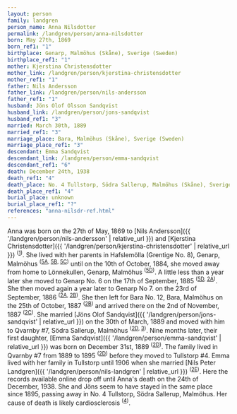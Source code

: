 ```yaml
---
layout: person
family: landgren
person_name: Anna Nilsdotter
permalink: /landgren/person/anna-nilsdotter
born: May 27th, 1869
born_ref1: "1"
birthplace: Genarp, Malmöhus (Skåne), Sverige (Sweden)
birthplace_ref1: "1"
mother: Kjerstina Christensdotter
mother_link: /landgren/person/kjerstina-christensdotter
mother_ref1: "1"
father: Nils Andersson
father_link: /landgren/person/nils-andersson
father_ref1: "1"
husband: Jöns Olof Olsson Sandqvist
husband_link: /landgren/person/jons-sandqvist
husband_ref1: "3"
married: March 30th, 1889
married_ref1: "3"
marriage_place: Bara, Malmöhus (Skåne), Sverige (Sweden)
marriage_place_ref1: "3"
descendant: Emma Sandqvist
descendant_link: /landgren/person/emma-sandqvist
descendant_ref1: "6"
death: December 24th, 1938
death_ref1: "4"
death_place: No. 4 Tullstorp, Södra Sallerup, Malmöhus (Skåne), Sverige (Sweden)
death_place_ref1: "4"
burial_place: unknown
burial_place_ref1: "?"
references: "anna-nilsdr-ref.html"
---
```

Anna was born on the 27th of May, 1869 to [Nils Andersson]({{ '/landgren/person/nils-andersson' | relative_url }}) and [Kjerstina Christensdotter]({{ '/landgren/person/kjerstina-christensdotter' | relative_url }}) <sup>([1](#1))</sup>. She lived with her parents in Hafslemölla (Grentige No. 8), Genarp, Malmöhus <sup>([5A](#5A), [5B](#5B), [5C](#5C))</sup> until on the 10th of October, 1884, she moved away from home to Lönnekullen, Genarp, Malmöhus <sup>([5D](#5D))</sup>. A little less than a year later she moved to Genarp No. 6 on the 17th of September, 1885 <sup>([5D](#5D), [2A](#2A))</sup>. She then moved again a year later to Genarp No 7. on the 23rd of September, 1886 <sup>([2A](#2A), [2B](#2B))</sup>. She then left for Bara No. 12, Bara, Malmöhus on the 25th of October, 1887 <sup>([2B](#2B))</sup> and arrived there on the 2nd of November, 1887 <sup>([2C](#2C))</sup>. She married [Jöns Olof Sandqvist]({{ '/landgren/person/jons-sandqvist' | relative_url }}) on the 30th of March, 1889 and moved with him to Qvarnby #7, Södra Sallerup, Malmöhus <sup>([2D](#2D), [3](#3))</sup>. Nine months later, their first daughter, [Emma Sandqvist]({{ '/landgren/person/emma-sandqvist' | relative_url }}) was born on December 31st, 1889 <sup>([2D](#2D))</sup>. The family lived in Qvarnby #7 from 1889 to 1895 <sup>([2D](#2D))</sup> before they moved to Tullstorp #4. Emma lived with her family in Tullstorp until 1906 when she married [Nils Peter Landgren]({{ '/landgren/person/nils-landgren' | relative_url }}) <sup>([2E](#2E))</sup>. Here the records available online drop off until Anna's death on the 24th of December, 1938. She and Jöns seem to have stayed in the same place since 1895, passing away in No. 4 Tullstorp, Södra Sallerup, Malmöhus. Her cause of death is likely cardiosclerosis <sup>([4](#4))</sup>.
